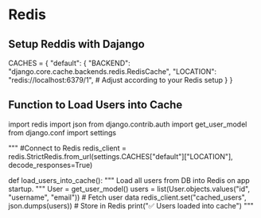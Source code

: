 # Redis

## Setup Reddis with Dajango
CACHES = {
    "default": {
        "BACKEND": "django.core.cache.backends.redis.RedisCache",
        "LOCATION": "redis://localhost:6379/1",  # Adjust according to your Redis setup
    }
}


## Function to Load Users into Cache
import redis
import json
from django.contrib.auth import get_user_model
from django.conf import settings 

""" 
#Connect to Redis
redis_client = redis.StrictRedis.from_url(settings.CACHES["default"]["LOCATION"], decode_responses=True)

def load_users_into_cache():
    """
    Load all users from DB into Redis on app startup.
    """
    User = get_user_model()
    users = list(User.objects.values("id", "username", "email"))  # Fetch user data
    redis_client.set("cached_users", json.dumps(users))  # Store in Redis
    print("✅ Users loaded into cache") 
"""